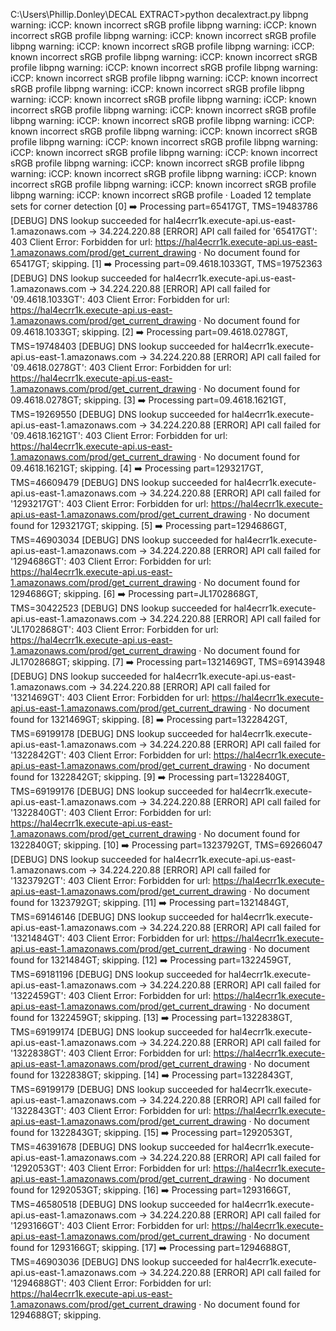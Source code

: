 C:\Users\Phillip.Donley\DECAL EXTRACT>python decalextract.py
libpng warning: iCCP: known incorrect sRGB profile
libpng warning: iCCP: known incorrect sRGB profile
libpng warning: iCCP: known incorrect sRGB profile
libpng warning: iCCP: known incorrect sRGB profile
libpng warning: iCCP: known incorrect sRGB profile
libpng warning: iCCP: known incorrect sRGB profile
libpng warning: iCCP: known incorrect sRGB profile
libpng warning: iCCP: known incorrect sRGB profile
libpng warning: iCCP: known incorrect sRGB profile
libpng warning: iCCP: known incorrect sRGB profile
libpng warning: iCCP: known incorrect sRGB profile
libpng warning: iCCP: known incorrect sRGB profile
libpng warning: iCCP: known incorrect sRGB profile
libpng warning: iCCP: known incorrect sRGB profile
libpng warning: iCCP: known incorrect sRGB profile
libpng warning: iCCP: known incorrect sRGB profile
libpng warning: iCCP: known incorrect sRGB profile
libpng warning: iCCP: known incorrect sRGB profile
libpng warning: iCCP: known incorrect sRGB profile
libpng warning: iCCP: known incorrect sRGB profile
libpng warning: iCCP: known incorrect sRGB profile
libpng warning: iCCP: known incorrect sRGB profile
libpng warning: iCCP: known incorrect sRGB profile
libpng warning: iCCP: known incorrect sRGB profile
· Loaded 12 template sets for corner detection
[0] ➡️ Processing part=65417GT, TMS=19483786
[DEBUG] DNS lookup succeeded for hal4ecrr1k.execute-api.us-east-1.amazonaws.com → 34.224.220.88
[ERROR] API call failed for '65417GT': 403 Client Error: Forbidden for url: https://hal4ecrr1k.execute-api.us-east-1.amazonaws.com/prod/get_current_drawing
    · No document found for 65417GT; skipping.
[1] ➡️ Processing part=09.4618.1033GT, TMS=19752363
[DEBUG] DNS lookup succeeded for hal4ecrr1k.execute-api.us-east-1.amazonaws.com → 34.224.220.88
[ERROR] API call failed for '09.4618.1033GT': 403 Client Error: Forbidden for url: https://hal4ecrr1k.execute-api.us-east-1.amazonaws.com/prod/get_current_drawing
    · No document found for 09.4618.1033GT; skipping.
[2] ➡️ Processing part=09.4618.0278GT, TMS=19748403
[DEBUG] DNS lookup succeeded for hal4ecrr1k.execute-api.us-east-1.amazonaws.com → 34.224.220.88
[ERROR] API call failed for '09.4618.0278GT': 403 Client Error: Forbidden for url: https://hal4ecrr1k.execute-api.us-east-1.amazonaws.com/prod/get_current_drawing
    · No document found for 09.4618.0278GT; skipping.
[3] ➡️ Processing part=09.4618.1621GT, TMS=19269550
[DEBUG] DNS lookup succeeded for hal4ecrr1k.execute-api.us-east-1.amazonaws.com → 34.224.220.88
[ERROR] API call failed for '09.4618.1621GT': 403 Client Error: Forbidden for url: https://hal4ecrr1k.execute-api.us-east-1.amazonaws.com/prod/get_current_drawing
    · No document found for 09.4618.1621GT; skipping.
[4] ➡️ Processing part=1293217GT, TMS=46609479
[DEBUG] DNS lookup succeeded for hal4ecrr1k.execute-api.us-east-1.amazonaws.com → 34.224.220.88
[ERROR] API call failed for '1293217GT': 403 Client Error: Forbidden for url: https://hal4ecrr1k.execute-api.us-east-1.amazonaws.com/prod/get_current_drawing
    · No document found for 1293217GT; skipping.
[5] ➡️ Processing part=1294686GT, TMS=46903034
[DEBUG] DNS lookup succeeded for hal4ecrr1k.execute-api.us-east-1.amazonaws.com → 34.224.220.88
[ERROR] API call failed for '1294686GT': 403 Client Error: Forbidden for url: https://hal4ecrr1k.execute-api.us-east-1.amazonaws.com/prod/get_current_drawing
    · No document found for 1294686GT; skipping.
[6] ➡️ Processing part=JL1702868GT, TMS=30422523
[DEBUG] DNS lookup succeeded for hal4ecrr1k.execute-api.us-east-1.amazonaws.com → 34.224.220.88
[ERROR] API call failed for 'JL1702868GT': 403 Client Error: Forbidden for url: https://hal4ecrr1k.execute-api.us-east-1.amazonaws.com/prod/get_current_drawing
    · No document found for JL1702868GT; skipping.
[7] ➡️ Processing part=1321469GT, TMS=69143948
[DEBUG] DNS lookup succeeded for hal4ecrr1k.execute-api.us-east-1.amazonaws.com → 34.224.220.88
[ERROR] API call failed for '1321469GT': 403 Client Error: Forbidden for url: https://hal4ecrr1k.execute-api.us-east-1.amazonaws.com/prod/get_current_drawing
    · No document found for 1321469GT; skipping.
[8] ➡️ Processing part=1322842GT, TMS=69199178
[DEBUG] DNS lookup succeeded for hal4ecrr1k.execute-api.us-east-1.amazonaws.com → 34.224.220.88
[ERROR] API call failed for '1322842GT': 403 Client Error: Forbidden for url: https://hal4ecrr1k.execute-api.us-east-1.amazonaws.com/prod/get_current_drawing
    · No document found for 1322842GT; skipping.
[9] ➡️ Processing part=1322840GT, TMS=69199176
[DEBUG] DNS lookup succeeded for hal4ecrr1k.execute-api.us-east-1.amazonaws.com → 34.224.220.88
[ERROR] API call failed for '1322840GT': 403 Client Error: Forbidden for url: https://hal4ecrr1k.execute-api.us-east-1.amazonaws.com/prod/get_current_drawing
    · No document found for 1322840GT; skipping.
[10] ➡️ Processing part=1323792GT, TMS=69266047
[DEBUG] DNS lookup succeeded for hal4ecrr1k.execute-api.us-east-1.amazonaws.com → 34.224.220.88
[ERROR] API call failed for '1323792GT': 403 Client Error: Forbidden for url: https://hal4ecrr1k.execute-api.us-east-1.amazonaws.com/prod/get_current_drawing
    · No document found for 1323792GT; skipping.
[11] ➡️ Processing part=1321484GT, TMS=69146146
[DEBUG] DNS lookup succeeded for hal4ecrr1k.execute-api.us-east-1.amazonaws.com → 34.224.220.88
[ERROR] API call failed for '1321484GT': 403 Client Error: Forbidden for url: https://hal4ecrr1k.execute-api.us-east-1.amazonaws.com/prod/get_current_drawing
    · No document found for 1321484GT; skipping.
[12] ➡️ Processing part=1322459GT, TMS=69181196
[DEBUG] DNS lookup succeeded for hal4ecrr1k.execute-api.us-east-1.amazonaws.com → 34.224.220.88
[ERROR] API call failed for '1322459GT': 403 Client Error: Forbidden for url: https://hal4ecrr1k.execute-api.us-east-1.amazonaws.com/prod/get_current_drawing
    · No document found for 1322459GT; skipping.
[13] ➡️ Processing part=1322838GT, TMS=69199174
[DEBUG] DNS lookup succeeded for hal4ecrr1k.execute-api.us-east-1.amazonaws.com → 34.224.220.88
[ERROR] API call failed for '1322838GT': 403 Client Error: Forbidden for url: https://hal4ecrr1k.execute-api.us-east-1.amazonaws.com/prod/get_current_drawing
    · No document found for 1322838GT; skipping.
[14] ➡️ Processing part=1322843GT, TMS=69199179
[DEBUG] DNS lookup succeeded for hal4ecrr1k.execute-api.us-east-1.amazonaws.com → 34.224.220.88
[ERROR] API call failed for '1322843GT': 403 Client Error: Forbidden for url: https://hal4ecrr1k.execute-api.us-east-1.amazonaws.com/prod/get_current_drawing
    · No document found for 1322843GT; skipping.
[15] ➡️ Processing part=1292053GT, TMS=46391678
[DEBUG] DNS lookup succeeded for hal4ecrr1k.execute-api.us-east-1.amazonaws.com → 34.224.220.88
[ERROR] API call failed for '1292053GT': 403 Client Error: Forbidden for url: https://hal4ecrr1k.execute-api.us-east-1.amazonaws.com/prod/get_current_drawing
    · No document found for 1292053GT; skipping.
[16] ➡️ Processing part=1293166GT, TMS=46580518
[DEBUG] DNS lookup succeeded for hal4ecrr1k.execute-api.us-east-1.amazonaws.com → 34.224.220.88
[ERROR] API call failed for '1293166GT': 403 Client Error: Forbidden for url: https://hal4ecrr1k.execute-api.us-east-1.amazonaws.com/prod/get_current_drawing
    · No document found for 1293166GT; skipping.
[17] ➡️ Processing part=1294688GT, TMS=46903036
[DEBUG] DNS lookup succeeded for hal4ecrr1k.execute-api.us-east-1.amazonaws.com → 34.224.220.88
[ERROR] API call failed for '1294688GT': 403 Client Error: Forbidden for url: https://hal4ecrr1k.execute-api.us-east-1.amazonaws.com/prod/get_current_drawing
    · No document found for 1294688GT; skipping.
